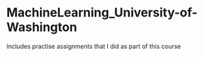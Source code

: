 # MachineLearning_University-of-Washington
Includes practise assignments that I did as part of this course
